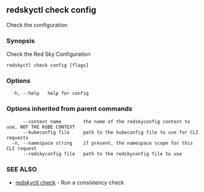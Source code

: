 ## redskyctl check config

Check the configuration

### Synopsis

Check the Red Sky Configuration

```
redskyctl check config [flags]
```

### Options

```
  -h, --help   help for config
```

### Options inherited from parent commands

```
      --context name        the name of the redskyconfig context to use, NOT THE KUBE CONTEXT
      --kubeconfig file     path to the kubeconfig file to use for CLI requests
  -n, --namespace string    if present, the namespace scope for this CLI request
      --redskyconfig file   path to the redskyconfig file to use
```

### SEE ALSO

* [redskyctl check](redskyctl_check.md)	 - Run a consistency check

